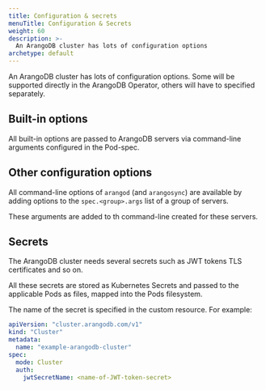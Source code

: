 ```yaml
---
title: Configuration & secrets
menuTitle: Configuration & Secrets
weight: 60
description: >-
  An ArangoDB cluster has lots of configuration options
archetype: default
---
```

An ArangoDB cluster has lots of configuration options.
Some will be supported directly in the ArangoDB Operator,
others will have to specified separately.

## Built-in options

All built-in options are passed to ArangoDB servers via command-line
arguments configured in the Pod-spec.

## Other configuration options

All command-line options of `arangod` (and `arangosync`) are available
by adding options to the `spec.<group>.args` list of a group
of servers.

These arguments are added to th command-line created for these servers.

## Secrets

The ArangoDB cluster needs several secrets such as JWT tokens
TLS certificates and so on.

All these secrets are stored as Kubernetes Secrets and passed to
the applicable Pods as files, mapped into the Pods filesystem.

The name of the secret is specified in the custom resource.
For example:

```yaml
apiVersion: "cluster.arangodb.com/v1"
kind: "Cluster"
metadata:
  name: "example-arangodb-cluster"
spec:
  mode: Cluster
  auth:
    jwtSecretName: <name-of-JWT-token-secret>
```
